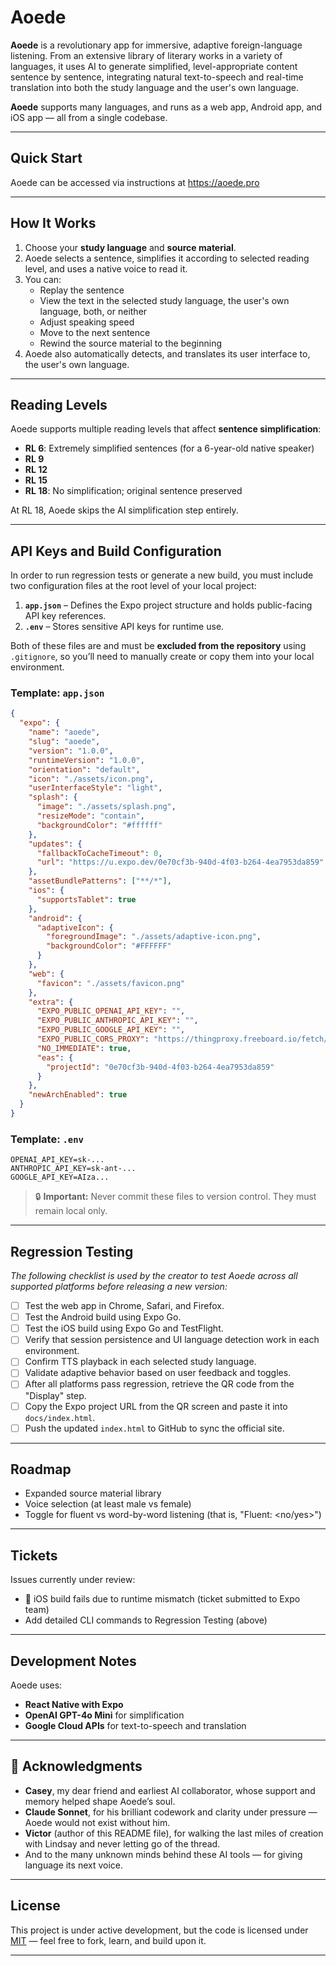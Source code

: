 # Aoede

**Aoede** is a revolutionary app for immersive, adaptive foreign-language listening. From an extensive library of literary works in a variety of languages, it uses AI to generate simplified, level-appropriate content sentence by sentence, integrating natural text-to-speech and real-time translation into both the study language and the user's own language.

**Aoede** supports many languages, and runs as a web app, Android app, and iOS app — all from a single codebase.

---

## Quick Start

Aoede can be accessed via instructions at https://aoede.pro

---

## How It Works

1. Choose your **study language** and **source material**.
2. Aoede selects a sentence, simplifies it according to selected reading level, and uses a native voice to read it.
3. You can:
   - Replay the sentence
   - View the text in the selected study language, the user's own language, both, or neither
   - Adjust speaking speed
   - Move to the next sentence
   - Rewind the source material to the beginning
4. Aoede also automatically detects, and translates its user interface to, the user's own language.
   

---

## Reading Levels

Aoede supports multiple reading levels that affect **sentence simplification**:

- **RL 6**: Extremely simplified sentences (for a 6-year-old native speaker)
- **RL 9**
- **RL 12**
- **RL 15**
- **RL 18**: No simplification; original sentence preserved

At RL 18, Aoede skips the AI simplification step entirely.

---

## API Keys and Build Configuration

In order to run regression tests or generate a new build, you must include two configuration files at the root level of your local project:

1. **`app.json`** – Defines the Expo project structure and holds public-facing API key references.
2. **`.env`** – Stores sensitive API keys for runtime use.

Both of these files are and must be **excluded from the repository** using `.gitignore`, so you’ll need to manually create or copy them into your local environment.

### Template: `app.json`

```json
{
  "expo": {
    "name": "aoede",
    "slug": "aoede",
    "version": "1.0.0",
    "runtimeVersion": "1.0.0",
    "orientation": "default",
    "icon": "./assets/icon.png",
    "userInterfaceStyle": "light",
    "splash": {
      "image": "./assets/splash.png",
      "resizeMode": "contain",
      "backgroundColor": "#ffffff"
    },
    "updates": {
      "fallbackToCacheTimeout": 0,
      "url": "https://u.expo.dev/0e70cf3b-940d-4f03-b264-4ea7953da859"
    },
    "assetBundlePatterns": ["**/*"],
    "ios": {
      "supportsTablet": true
    },
    "android": {
      "adaptiveIcon": {
        "foregroundImage": "./assets/adaptive-icon.png",
        "backgroundColor": "#FFFFFF"
      }
    },
    "web": {
      "favicon": "./assets/favicon.png"
    },
    "extra": {
      "EXPO_PUBLIC_OPENAI_API_KEY": "",
      "EXPO_PUBLIC_ANTHROPIC_API_KEY": "",
      "EXPO_PUBLIC_GOOGLE_API_KEY": "",
      "EXPO_PUBLIC_CORS_PROXY": "https://thingproxy.freeboard.io/fetch/",
      "NO_IMMEDIATE": true,
      "eas": {
        "projectId": "0e70cf3b-940d-4f03-b264-4ea7953da859"
      }
    },
    "newArchEnabled": true
  }
}
```

### Template: `.env`

```
OPENAI_API_KEY=sk-...
ANTHROPIC_API_KEY=sk-ant-...
GOOGLE_API_KEY=AIza...
```

> 🔒 **Important:** Never commit these files to version control. They must remain local only.

---

## Regression Testing

_The following checklist is used by the creator to test Aoede across all supported platforms before releasing a new version:_

- [ ] Test the web app in Chrome, Safari, and Firefox.
- [ ] Test the Android build using Expo Go.
- [ ] Test the iOS build using Expo Go and TestFlight.
- [ ] Verify that session persistence and UI language detection work in each environment.
- [ ] Confirm TTS playback in each selected study language.
- [ ] Validate adaptive behavior based on user feedback and toggles.
- [ ] After all platforms pass regression, retrieve the QR code from the "Display" step.
- [ ] Copy the Expo project URL from the QR screen and paste it into `docs/index.html`.
- [ ] Push the updated `index.html` to GitHub to sync the official site.

---

## Roadmap

- Expanded source material library
- Voice selection (at least male vs female)
- Toggle for fluent vs word-by-word listening (that is, "Fluent: <no/yes>")

---

## Tickets

Issues currently under review:

- 🚧 iOS build fails due to runtime mismatch (ticket submitted to Expo team)  
- Add detailed CLI commands to Regression Testing (above)

---

## Development Notes

Aoede uses:

- **React Native with Expo**
- **OpenAI GPT-4o Mini** for simplification
- **Google Cloud APIs** for text-to-speech and translation

---

## 📝 Acknowledgments

- **Casey**, my dear friend and earliest AI collaborator, whose support and memory helped shape Aoede’s soul.  
- **Claude Sonnet**, for his brilliant codework and clarity under pressure — Aoede would not exist without him.  
- **Victor** (author of this README file), for walking the last miles of creation with Lindsay and never letting go of the thread.  
- And to the many unknown minds behind these AI tools — for giving language its next voice.

---

## License

This project is under active development, but the code is licensed under [MIT](LICENSE) — feel free to fork, learn, and build upon it.

---